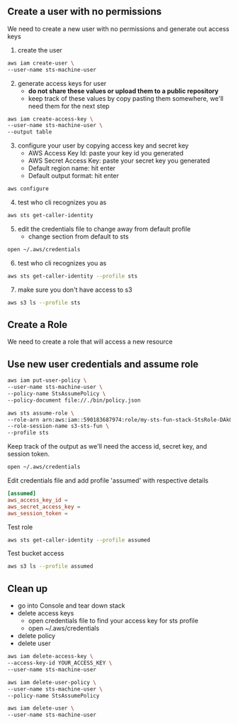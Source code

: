 ## Create a user with no permissions

We need to create a new user with no permissions and generate out access keys

1. create the user

```sh
aws iam create-user \
--user-name sts-machine-user
```

2. generate access keys for user
    - **do not share these values or upload them to a public repository**
    - keep track of these values by copy pasting them somewhere, we'll need them for the next step

```sh
aws iam create-access-key \
--user-name sts-machine-user \
--output table
```
3. configure your user by copying access key and secret key
    - AWS Access Key Id: paste your key id you generated
    - AWS Secret Access Key: paste your secret key you generated
    - Default region name: hit enter
    - Default output format: hit enter

```sh
aws configure
```

4. test who cli recognizes you as
```sh
aws sts get-caller-identity
```

5. edit the credentials file to change away from default profile
    - change section from default to sts
```sh
open ~/.aws/credentials
```

6. test who cli recognizes you as
```sh
aws sts get-caller-identity --profile sts
```

7. make sure you don't have access to s3
```sh
aws s3 ls --profile sts
```

## Create a Role

We need to create a role that will access a new resource

## Use new user credentials and assume role

```sh
aws iam put-user-policy \
--user-name sts-machine-user \
--policy-name StsAssumePolicy \
--policy-document file://./bin/policy.json
```

```sh
aws sts assume-role \
--role-arn arn:aws:iam::590183687974:role/my-sts-fun-stack-StsRole-DAkQBbY7THJk \
--role-session-name s3-sts-fun \
--profile sts
```
Keep track of the output as we'll need the access id, secret key, and session token.

```sh
open ~/.aws/credentials
```

Edit credentials file and add profile 'assumed' with respective details

```toml
[assumed]
aws_access_key_id = 
aws_secret_access_key = 
aws_session_token = 
```

Test role

```sh
aws sts get-caller-identity --profile assumed
```

Test bucket access

```sh
aws s3 ls --profile assumed
```

## Clean up

- go into Console and tear down stack
- delete access keys
    - open credentials file to find your access key for sts profile
    - open ~/.aws/credentials
- delete policy
- delete user

```sh
aws iam delete-access-key \
--access-key-id YOUR_ACCESS_KEY \
--user-name sts-machine-user
```

```sh
aws iam delete-user-policy \
--user-name sts-machine-user \
--policy-name StsAssumePolicy
```

```sh
aws iam delete-user \
--user-name sts-machine-user
```